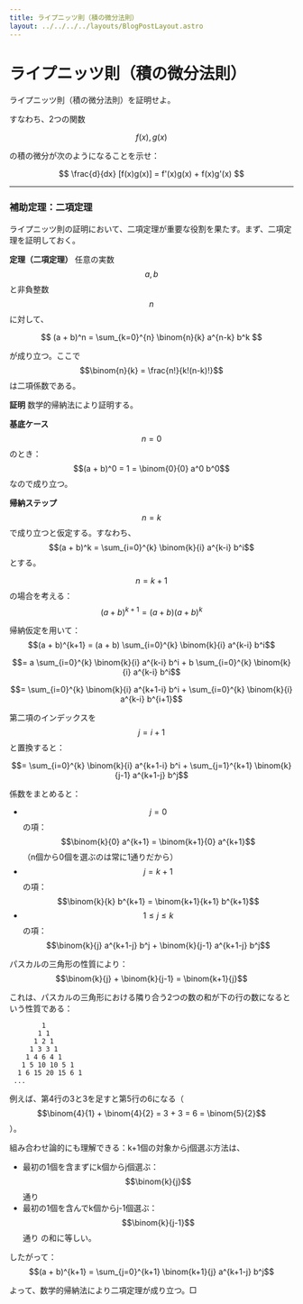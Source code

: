 ```yaml
---
title: ライプニッツ則（積の微分法則）
layout: ../../../../layouts/BlogPostLayout.astro
---
```


# ライプニッツ則（積の微分法則）

ライプニッツ則（積の微分法則）を証明せよ。

すなわち、2つの関数

$$f(x), g(x)$$

の積の微分が次のようになることを示せ：

$$
\frac{d}{dx} [f(x)g(x)] = f'(x)g(x) + f(x)g'(x)
$$

---

### 補助定理：二項定理

ライプニッツ則の証明において、二項定理が重要な役割を果たす。まず、二項定理を証明しておく。

**定理（二項定理）**
任意の実数 $$a, b$$ と非負整数 $$n$$ に対して、

$$
(a + b)^n = \sum_{k=0}^{n} \binom{n}{k} a^{n-k} b^k
$$

が成り立つ。ここで $$\binom{n}{k} = \frac{n!}{k!(n-k)!}$$ は二項係数である。

**証明**
数学的帰納法により証明する。

**基底ケース** $$n = 0$$ のとき：
$$(a + b)^0 = 1 = \binom{0}{0} a^0 b^0$$
なので成り立つ。

**帰納ステップ** $$n = k$$ で成り立つと仮定する。すなわち、
$$(a + b)^k = \sum_{i=0}^{k} \binom{k}{i} a^{k-i} b^i$$
とする。

$$n = k + 1$$ の場合を考える：
$$(a + b)^{k+1} = (a + b)(a + b)^k$$

帰納仮定を用いて：
$$(a + b)^{k+1} = (a + b) \sum_{i=0}^{k} \binom{k}{i} a^{k-i} b^i$$

$$= a \sum_{i=0}^{k} \binom{k}{i} a^{k-i} b^i + b \sum_{i=0}^{k} \binom{k}{i} a^{k-i} b^i$$

$$= \sum_{i=0}^{k} \binom{k}{i} a^{k+1-i} b^i + \sum_{i=0}^{k} \binom{k}{i} a^{k-i} b^{i+1}$$

第二項のインデックスを $$j = i + 1$$ と置換すると：

$$= \sum_{i=0}^{k} \binom{k}{i} a^{k+1-i} b^i + \sum_{j=1}^{k+1} \binom{k}{j-1} a^{k+1-j} b^j$$

係数をまとめると：
- $$j = 0$$ の項：$$\binom{k}{0} a^{k+1} = \binom{k+1}{0} a^{k+1}$$ （n個から0個を選ぶのは常に1通りだから）
- $$j = k+1$$ の項：$$\binom{k}{k} b^{k+1} = \binom{k+1}{k+1} b^{k+1}$$
- $$1 \leq j \leq k$$ の項：$$\binom{k}{j} a^{k+1-j} b^j + \binom{k}{j-1} a^{k+1-j} b^j$$

パスカルの三角形の性質により：
$$\binom{k}{j} + \binom{k}{j-1} = \binom{k+1}{j}$$

これは、パスカルの三角形における隣り合う2つの数の和が下の行の数になるという性質である：

```
        1
       1 1
      1 2 1
     1 3 3 1
    1 4 6 4 1
   1 5 10 10 5 1
  1 6 15 20 15 6 1
 ...
```

例えば、第4行の3と3を足すと第5行の6になる（$$\binom{4}{1} + \binom{4}{2} = 3 + 3 = 6 = \binom{5}{2}$$）。

組み合わせ論的にも理解できる：k+1個の対象からj個選ぶ方法は、
- 最初の1個を含まずにk個からj個選ぶ：$$\binom{k}{j}$$通り
- 最初の1個を含んでk個からj-1個選ぶ：$$\binom{k}{j-1}$$通り
の和に等しい。

したがって：
$$(a + b)^{k+1} = \sum_{j=0}^{k+1} \binom{k+1}{j} a^{k+1-j} b^j$$

よって、数学的帰納法により二項定理が成り立つ。□
